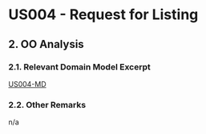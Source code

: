 # US004 - Request for Listing

## 2. OO Analysis

### 2.1. Relevant Domain Model Excerpt

[US004-MD](puml/US004-MD.puml)

### 2.2. Other Remarks

n/a
